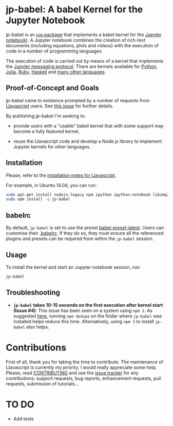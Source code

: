 # jp-babel: A babel Kernel for the Jupyter Notebook

jp-babel is an [`npm` package](https://www.npmjs.com/) that implements a
babel kernel for the [Jupyter notebook](http://jupyter.org/)). A Jupyter
notebook combines the creation of rich-text documents (including equations,
plots and videos) with the execution of code in a number of programming
languages.

The execution of code is carried out by means of a kernel that implements the
[Jupyter messaging
protocol](http://ipython.org/ipython-doc/stable/development/messaging.html).
There are kernels available for [Python](http://ipython.org/notebook.html),
[Julia](https://github.com/JuliaLang/IJulia.jl),
[Ruby](https://github.com/minad/iruby),
[Haskell](https://github.com/gibiansky/IHaskell) and [many other
languages](https://github.com/ipython/ipython/wiki/IPython-kernels-for-other-languages).

## Proof-of-Concept and Goals

jp-babel came to existence prompted by a number of requests from
[IJavascript](http://n-riesco.github.io/ijavascript) users. See [this
issue](https://github.com/n-riesco/nel/issues/1) for further details.

By publishing jp-babel I'm seeking to:

- provide users with a "usable" babel kernel that with some support may
  become a fully featured kernel,

- reuse the IJavascript code and develop a Node.js library to implement Jupyter
  kernels for other languages.

## Installation

Please, refer to the [installation notes for
IJavascript](http://n-riesco.github.io/ijavascript/doc/install.md.html).

For example, in Ubuntu 14.04, you can run:

```sh
sudo apt-get install nodejs-legacy npm ipython ipython-notebook libzmq3-dev
sudo npm install -g jp-babel
```

## babelrc

By default, `jp-babel` is set to use the preset
[babel-preset-latest](https://babeljs.io/docs/plugins/preset-latest/). Users can
customise their [.babelrc](https://babeljs.io/docs/usage/babelrc/). If they do
so, they must ensure all the referenced plugins and presets can be required from
within the `jp-babel` session.

## Usage

To install the kernel and start an Jupyter notebook session, run:

```sh
jp-babel
```

## Troubleshooting

- **`jp-babel` takes 10-15 seconds on the first execution after kernel start
  (Issue #4)**: This issue has been seen on a system using `npm 2`. As suggested
  [here](http://stackoverflow.com/a/34952713), running `npm dedupe` on the
  folder where `jp-babel` was installed helps reduce this time. Alternatively,
  using `npm 3` to install `jp-babel` also helps.


# Contributions

First of all, thank you for taking the time to contribute. The maintenance of
IJavascript is currently my priority. I would really appreciate some help.
Please, read [CONTRIBUTING](CONTRIBUTING.md) and use the [issue
tracker](https://github.com/n-riesco/jp-babel/issues) for any
contributions: support requests, bug reports, enhancement requests, pull
requests, submission of tutorials...

# TO DO

- Add tests
